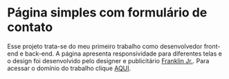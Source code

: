 # Página simples com formulário de contato

Esse projeto trata-se do meu primeiro trabalho como desenvolvedor front-end e back-end.
A página apresenta responsividade para diferentes telas e o design foi desenvolvido pelo 
designer e publicitário [Franklin Jr.](https://www.instagram.com/franklincsxjr/).
Para acessar o domínio do trabalho clique [AQUI](http://renenmagera.com).